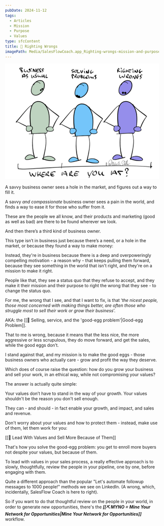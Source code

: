 ```yaml
---
pubDate: 2024-11-12
tags:
  - Articles
  - Mission
  - Purpose
  - Values
type: sfcContent
title: 📄 Righting Wrongs
imagePath: Media/SalesFlowCoach.app_Righting-wrongs-mission-and-purpose_MartinStellar.jpg
---
```


![](Media/SalesFlowCoach.app_Righting-wrongs-mission-and-purpose_MartinStellar.jpg)

A savvy business owner sees a hole in the market, and figures out a way to fill it.

A savvy _and compassionate_ business owner sees a pain in the world, and finds a way to ease it for those who suffer from it.

These are the people we all know, and their products and marketing (good as well as bad) are there to be found wherever we look.

And then there’s a third kind of business owner.

This type isn’t in business just because there’s a need, or a hole in the market, or because they found a way to make money:

Instead, they're in business because there is a deep and overpoweringly compelling motivation - a reason why - that keeps pulling them forward, because they see something in the world that isn't right, and they're on a mission to make it right.

People like that, they see a status quo that they refuse to accept, and they make it their mission and their purpose to right the wrong that they see - to change the status quo.

For me, the wrong that I see, and that I want to fix, is that ‘_the nicest people, those most concerned with making things better, are often those who struggle most to sell their work or grow their business_’.

AKA: the [[📄 Selling, service, and the 'good-egg problem'|Good-egg Problem]].

That to me is wrong, because it means that the less nice, the more aggressive or less scrupulous, they do move forward, and get the sales, while the good eggs don’t.

I stand against that, and my mission is to make the good eggs - those business owners who actually care - grow and profit the way they deserve.

Which does of course raise the question: how do you grow your business and sell your work, in an ethical way, while not compromising your values?

The answer is actually quite simple:

Your values don’t have to stand in the way of your growth. Your values shouldn't be the reason you don't sell enough.

They can - and should - in fact enable your growth, and impact, and sales and revenue.

Don't worry about your values and how to protect them - instead, make use of them, let them work for you:

[[📄 Lead With Values and Sell More Because of Them]]

That's how you solve the good-egg problem: you get to enroll more buyers not despite your values, but because of them.

To lead with values in your sales process, a really effective approach is to slowly, thoughtfully, review the people in your pipeline, one by one, before engaging with them.

Quite a different approach than the popular "Let's automate followup messages to 1000 people!" methods we see on LinkedIn. (A wrong, which, incidentally, SalesFlow Coach is here to right).

So if you want to do that thoughtful review on the people in your world, in order to generate new opportunities, there's the ***[[⛏️ MYNO = Mine Your Network for Opportunities|Mine Your Network for Opportunities]]*** workflow.
